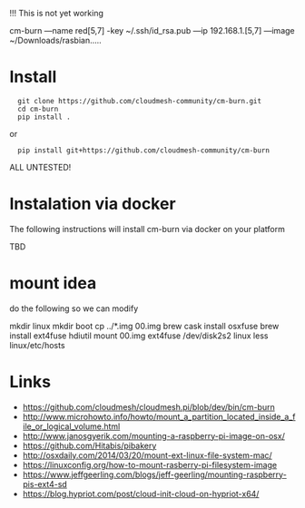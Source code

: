 
!!! This is not yet working

cm-burn —name  red[5,7] -key ~/.ssh/id_rsa.pub —ip 192.168.1.[5,7] —image ~/Downloads/rasbian…..

# Install

```
  git clone https://github.com/cloudmesh-community/cm-burn.git
  cd cm-burn
  pip install .
```
or

```
  pip install git+https://github.com/cloudmesh-community/cm-burn
```

ALL UNTESTED!

# Instalation via docker

The following instructions will install cm-burn via docker on your platform

TBD

# mount idea

do the following so we can modify

mkdir linux
mkdir boot
cp  ../*.img 00.img
brew cask install osxfuse
brew install ext4fuse
hdiutil mount 00.img 
ext4fuse /dev/disk2s2 linux
less linux/etc/hosts


# Links

* https://github.com/cloudmesh/cloudmesh.pi/blob/dev/bin/cm-burn
* http://www.microhowto.info/howto/mount_a_partition_located_inside_a_file_or_logical_volume.html
* http://www.janosgyerik.com/mounting-a-raspberry-pi-image-on-osx/
* https://github.com/Hitabis/pibakery
* http://osxdaily.com/2014/03/20/mount-ext-linux-file-system-mac/
* https://linuxconfig.org/how-to-mount-rasberry-pi-filesystem-image
* https://www.jeffgeerling.com/blogs/jeff-geerling/mounting-raspberry-pis-ext4-sd
* https://blog.hypriot.com/post/cloud-init-cloud-on-hypriot-x64/
